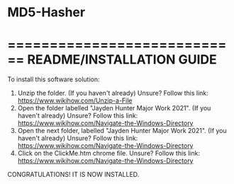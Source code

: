 # MD5-Hasher
============================
  README/INSTALLATION GUIDE
============================

To install this software solution:
1) Unzip the folder. (If you haven't already)
	Unsure? Follow this link: https://www.wikihow.com/Unzip-a-File
2) Open the folder labelled "Jayden Hunter Major Work 2021". (If you haven't already)
	Unsure? Follow this link: https://www.wikihow.com/Navigate-the-Windows-Directory
2) Open the next folder, labelled "Jayden Hunter Major Work 2021". (If you haven't already)
	Unsure? Follow this link: https://www.wikihow.com/Navigate-the-Windows-Directory
3) Click on the ClickMe.htm chrome file.
	Unsure? Follow this link: https://www.wikihow.com/Navigate-the-Windows-Directory

CONGRATULATIONS! IT IS NOW INSTALLED.
